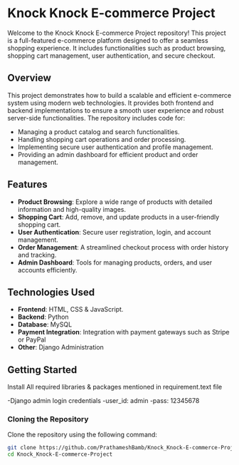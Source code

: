 # Knock Knock E-commerce Project

Welcome to the Knock Knock E-commerce Project repository! This project is a full-featured e-commerce platform designed to offer a seamless shopping experience. It includes functionalities such as product browsing, shopping cart management, user authentication, and secure checkout.

## Overview

This project demonstrates how to build a scalable and efficient e-commerce system using modern web technologies. It provides both frontend and backend implementations to ensure a smooth user experience and robust server-side functionalities. The repository includes code for:
- Managing a product catalog and search functionalities.
- Handling shopping cart operations and order processing.
- Implementing secure user authentication and profile management.
- Providing an admin dashboard for efficient product and order management.

## Features

- **Product Browsing**: Explore a wide range of products with detailed information and high-quality images.
- **Shopping Cart**: Add, remove, and update products in a user-friendly shopping cart.
- **User Authentication**: Secure user registration, login, and account management.
- **Order Management**: A streamlined checkout process with order history and tracking.
- **Admin Dashboard**: Tools for managing products, orders, and user accounts efficiently.

## Technologies Used

- **Frontend**: HTML, CSS & JavaScript.
- **Backend**: Python
- **Database**: MySQL
- **Payment Integration**: Integration with payment gateways such as Stripe or PayPal
- **Other**: Django Administration

## Getting Started

Install All required libraries & packages mentioned in requirement.text file

-Django admin login credentials
-user_id: admin
-pass: 12345678

### Cloning the Repository

Clone the repository using the following command:

```bash
git clone https://github.com/PrathameshBamb/Knock_Knock-E-commerce-Project.git
cd Knock_Knock-E-commerce-Project
```

